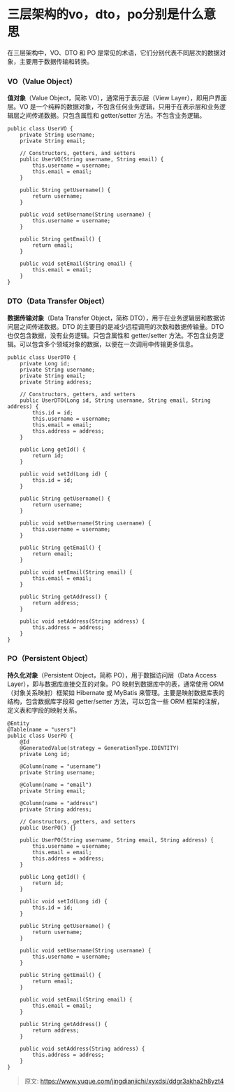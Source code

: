 # 三层架构的vo，dto，po分别是什么意思

在三层架构中，VO、DTO 和 PO 是常见的术语，它们分别代表不同层次的数据对象，主要用于数据传输和转换。

### VO（Value Object）
**值对象**（Value Object，简称 VO），通常用于表示层（View Layer），即用户界面层。VO 是一个纯粹的数据对象，不包含任何业务逻辑，只用于在表示层和业务逻辑层之间传递数据。只包含属性和 getter/setter 方法。不包含业务逻辑。

```plain
public class UserVO {
    private String username;
    private String email;

    // Constructors, getters, and setters
    public UserVO(String username, String email) {
        this.username = username;
        this.email = email;
    }

    public String getUsername() {
        return username;
    }

    public void setUsername(String username) {
        this.username = username;
    }

    public String getEmail() {
        return email;
    }

    public void setEmail(String email) {
        this.email = email;
    }
}
```

### DTO（Data Transfer Object）
**数据传输对象**（Data Transfer Object，简称 DTO），用于在业务逻辑层和数据访问层之间传递数据。DTO 的主要目的是减少远程调用的次数和数据传输量。DTO 也仅包含数据，没有业务逻辑。只包含属性和 getter/setter 方法。不包含业务逻辑。可以包含多个领域对象的数据，以便在一次调用中传输更多信息。

```plain
public class UserDTO {
    private Long id;
    private String username;
    private String email;
    private String address;

    // Constructors, getters, and setters
    public UserDTO(Long id, String username, String email, String address) {
        this.id = id;
        this.username = username;
        this.email = email;
        this.address = address;
    }

    public Long getId() {
        return id;
    }

    public void setId(Long id) {
        this.id = id;
    }

    public String getUsername() {
        return username;
    }

    public void setUsername(String username) {
        this.username = username;
    }

    public String getEmail() {
        return email;
    }

    public void setEmail(String email) {
        this.email = email;
    }

    public String getAddress() {
        return address;
    }

    public void setAddress(String address) {
        this.address = address;
    }
}
```

### PO（Persistent Object）
**持久化对象**（Persistent Object，简称 PO），用于数据访问层（Data Access Layer），即与数据库直接交互的对象。PO 映射到数据库中的表，通常使用 ORM（对象关系映射）框架如 Hibernate 或 MyBatis 来管理。主要是映射数据库表的结构，包含数据库字段和 getter/setter 方法，可以包含一些 ORM 框架的注解，定义表和字段的映射关系。

```plain
@Entity
@Table(name = "users")
public class UserPO {
    @Id
    @GeneratedValue(strategy = GenerationType.IDENTITY)
    private Long id;

    @Column(name = "username")
    private String username;

    @Column(name = "email")
    private String email;

    @Column(name = "address")
    private String address;

    // Constructors, getters, and setters
    public UserPO() {}

    public UserPO(String username, String email, String address) {
        this.username = username;
        this.email = email;
        this.address = address;
    }

    public Long getId() {
        return id;
    }

    public void setId(Long id) {
        this.id = id;
    }

    public String getUsername() {
        return username;
    }

    public void setUsername(String username) {
        this.username = username;
    }

    public String getEmail() {
        return email;
    }

    public void setEmail(String email) {
        this.email = email;
    }

    public String getAddress() {
        return address;
    }

    public void setAddress(String address) {
        this.address = address;
    }
}
```



> 原文: <https://www.yuque.com/jingdianjichi/xyxdsi/ddgr3akha2h8yzt4>